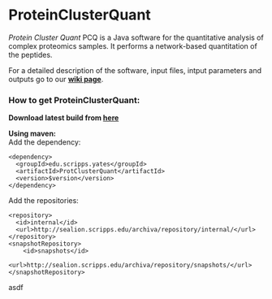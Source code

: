 # ProteinClusterQuant

*Protein Cluster Quant* PCQ is a Java software for the quantitative analysis of complex proteomics samples. It performs a network-based quantitation of the peptides.  
  
For a detailed description of the software, input files, intput parameters and outputs go to our **[wiki page](https://github.com/proteomicsyates/ProteinClusterQuant/wiki)**.

### How to get ProteinClusterQuant:

**Download latest build from [here](https://github.com/proteomicsyates/ProteinClusterQuant/releases/latest)**  


**Using maven:**   
Add the dependency:  
```
<dependency>  
  <groupId>edu.scripps.yates</groupId>   
  <artifactId>ProtClusterQuant</artifactId>    
  <version>$version</version>  
</dependency>
```  

Add the repositories:  
```
<repository>    
  <id>internal</id>  
  <url>http://sealion.scripps.edu/archiva/repository/internal/</url>  
</repository>  
<snapshotRepository>  
	<id>snapshots</id>  
	<url>http://sealion.scripps.edu/archiva/repository/snapshots/</url>  
</snapshotRepository>
``` 
asdf



